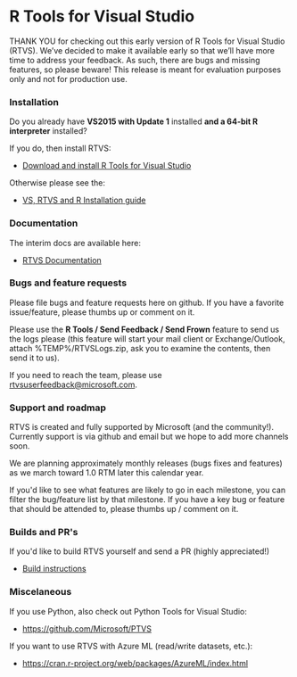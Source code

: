 # R Tools for Visual Studio

THANK YOU for checking out this early version of R Tools for Visual Studio (RTVS). We’ve decided to make it available early so that we’ll have more time to address your feedback. As such, there are bugs and missing features, so please beware! This release is meant for evaluation purposes only and not for production use.

### Installation

Do you already have **VS2015 with Update 1** installed **and a 64-bit R interpreter** installed?

If you do, then install RTVS:

* [Download and install R Tools for Visual Studio](https://aka.ms/rtvs-current)

Otherwise please see the:

* [VS, RTVS and R Installation guide](http://microsoft.github.io/RTVS-docs/installation.html)


### Documentation

The interim docs are available here:

* [RTVS Documentation](http://microsoft.github.io/RTVS-docs/)


### Bugs and feature requests

Please file bugs and feature requests here on github.  If you have a favorite issue/feature, please thumbs up or comment on it.

Please use the **R Tools / Send Feedback / Send Frown** feature to send us the logs please (this feature will start your mail client or Exchange/Outlook, attach %TEMP%/RTVSLogs.zip, ask you to examine the contents, then send it to us).

If you need to reach the team, please use rtvsuserfeedback@microsoft.com.


### Support and roadmap

RTVS is created and fully supported by Microsoft (and the community!).  Currently support is via github and email but we hope to add more channels soon.

We are planning approximately monthly releases (bugs fixes and features) as we march toward 1.0 RTM later this calendar year.

If you'd like to see what features are likely to go in each milestone, you can filter the bug/feature list by that milestone.  If you have a key bug or feature that should be attended to, please thumbs up / comment on it.  

### Builds and PR's

If you'd like to build RTVS yourself and send a PR (highly appreciated!)

* [Build instructions](https://github.com/Microsoft/RTVS/blob/master/Build.md)

### Miscelaneous

If you use Python, also check out Python Tools for Visual Studio:

* https://github.com/Microsoft/PTVS

If you want to use RTVS with Azure ML (read/write datasets, etc.):

* https://cran.r-project.org/web/packages/AzureML/index.html 








